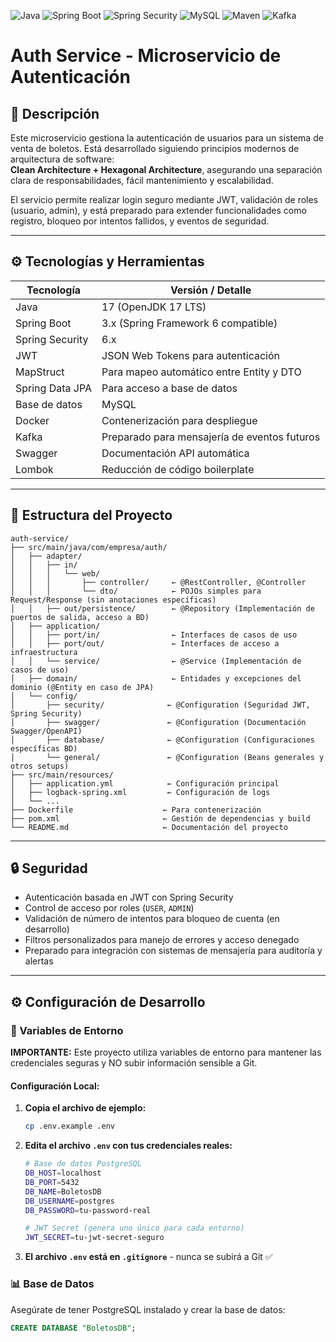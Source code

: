 ![Java](https://img.shields.io/badge/Java-17-blue?logo=java&logoColor=white)
![Spring Boot](https://img.shields.io/badge/Spring%20Boot-3.x-brightgreen?logo=springboot&logoColor=white)
![Spring Security](https://img.shields.io/badge/Spring%20Security-6.x-green?logo=springsecurity&logoColor=white)
![MySQL](https://img.shields.io/badge/MySQL-8.0-blue?logo=mysql&logoColor=white)
![Maven](https://img.shields.io/badge/Maven-3.9-red?logo=apachemaven&logoColor=white)
![Kafka](https://img.shields.io/badge/Kafka-3.4-yellow?logo=apachekafka&logoColor=black)

# Auth Service - Microservicio de Autenticación

## 📖 Descripción

Este microservicio gestiona la autenticación de usuarios para un sistema de venta de boletos. Está desarrollado siguiendo principios modernos de arquitectura de software:  
**Clean Architecture + Hexagonal Architecture**, asegurando una separación clara de responsabilidades, fácil mantenimiento y escalabilidad.

El servicio permite realizar login seguro mediante JWT, validación de roles (usuario, admin), y está preparado para extender funcionalidades como registro, bloqueo por intentos fallidos, y eventos de seguridad.

---

## ⚙️ Tecnologías y Herramientas

| Tecnología      | Versión / Detalle                            |
| --------------- | -------------------------------------------- |
| Java            | 17 (OpenJDK 17 LTS)                          |
| Spring Boot     | 3.x (Spring Framework 6 compatible)          |
| Spring Security | 6.x                                          |
| JWT             | JSON Web Tokens para autenticación           |
| MapStruct       | Para mapeo automático entre Entity y DTO     |
| Spring Data JPA | Para acceso a base de datos                  |
| Base de datos   | MySQL                                        |
| Docker          | Contenerización para despliegue              |
| Kafka           | Preparado para mensajería de eventos futuros |
| Swagger         | Documentación API automática                 |
| Lombok          | Reducción de código boilerplate              |

---

## 📂 Estructura del Proyecto

```plaintext
auth-service/
├── src/main/java/com/empresa/auth/
│   ├── adapter/
│   │   ├── in/
│   │   │   └── web/
│   │   │       ├── controller/     ← @RestController, @Controller
│   │   │       └── dto/            ← POJOs simples para Request/Response (sin anotaciones específicas)
│   │   ├── out/persistence/        ← @Repository (Implementación de puertos de salida, acceso a BD)
│   ├── application/
│   │   ├── port/in/                ← Interfaces de casos de uso
│   │   ├── port/out/               ← Interfaces de acceso a infraestructura
│   │   └── service/                ← @Service (Implementación de casos de uso)
│   ├── domain/                     ← Entidades y excepciones del dominio (@Entity en caso de JPA)
│   └── config/
│       ├── security/              ← @Configuration (Seguridad JWT, Spring Security)
│       ├── swagger/               ← @Configuration (Documentación Swagger/OpenAPI)
│       ├── database/              ← @Configuration (Configuraciones específicas BD)
│       └── general/               ← @Configuration (Beans generales y otros setups)
├── src/main/resources/
│   ├── application.yml            ← Configuración principal
│   ├── logback-spring.xml         ← Configuración de logs
│   └── ...
├── Dockerfile                    ← Para contenerización
├── pom.xml                       ← Gestión de dependencias y build
└── README.md                     ← Documentación del proyecto

```

---

## 🔒 Seguridad

- Autenticación basada en JWT con Spring Security
- Control de acceso por roles (`USER`, `ADMIN`)
- Validación de número de intentos para bloqueo de cuenta (en desarrollo)
- Filtros personalizados para manejo de errores y acceso denegado
- Preparado para integración con sistemas de mensajería para auditoría y alertas

---

## ⚙️ Configuración de Desarrollo

### 🔐 Variables de Entorno

**IMPORTANTE:** Este proyecto utiliza variables de entorno para mantener las credenciales seguras y NO subir información sensible a Git.

#### Configuración Local:

1. **Copia el archivo de ejemplo:**

   ```bash
   cp .env.example .env
   ```

2. **Edita el archivo `.env` con tus credenciales reales:**

   ```bash
   # Base de datos PostgreSQL
   DB_HOST=localhost
   DB_PORT=5432
   DB_NAME=BoletosDB
   DB_USERNAME=postgres
   DB_PASSWORD=tu-password-real

   # JWT Secret (genera uno único para cada entorno)
   JWT_SECRET=tu-jwt-secret-seguro
   ```

3. **El archivo `.env` está en `.gitignore`** - nunca se subirá a Git ✅

### 📊 Base de Datos

Asegúrate de tener PostgreSQL instalado y crear la base de datos:

```sql
CREATE DATABASE "BoletosDB";
```

